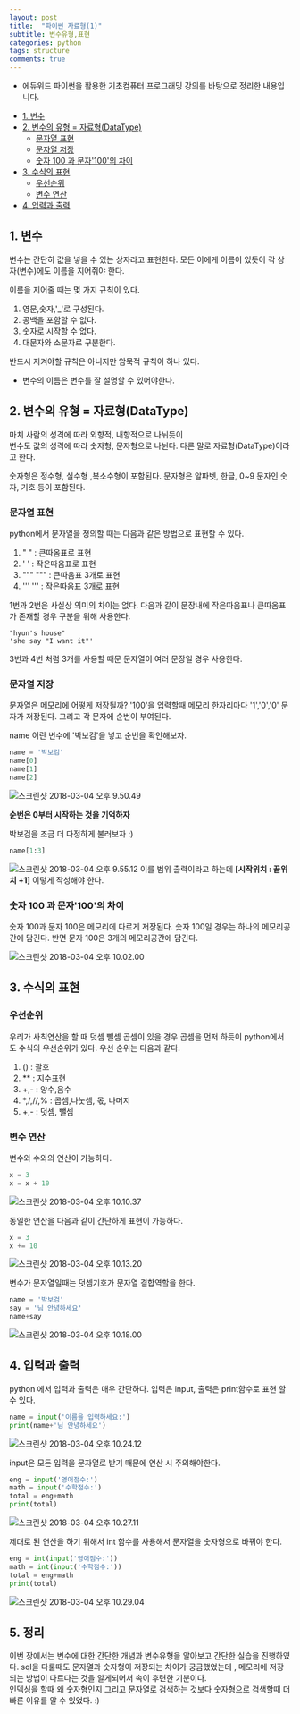 ```yaml
---
layout: post
title:  "파이썬 자료형(1)"
subtitle: 변수유형,표현
categories: python
tags: structure
comments: true
---
```

- 에듀위드 파이썬을 활용한 기초컴퓨터 프로그래밍 강의를 바탕으로 정리한 내용입니다.


<!-- @import "[TOC]" {cmd="toc" depthFrom=1 depthTo=6 orderedList=false} -->
<!-- code_chunk_output -->

* [1. 변수](#1-변수)
* [2. 변수의 유형 = 자료형(DataType)](#2-변수의-유형-자료형datatype)
	* [문자열 표현](#문자열-표현)
	* [문자열 저장](#문자열-저장)
	* [숫자 100 과 문자'100'의 차이](#숫자-100-과-문자100의-차이)
* [3. 수식의 표현](#3-수식의-표현)
	* [우선순위](#우선순위)
	* [변수 연산](#변수-연산)
* [4. 입력과 출력](#4-입력과-출력)

<!-- /code_chunk_output -->

## 1. 변수

변수는 간단히 값을 넣을 수 있는 상자라고 표현한다. 모든 이에게 이름이 있듯이 각 상자(변수)에도 이름을 지어줘야 한다.

이름을 지어줄 때는 몇 가지 규칙이 있다.
1) 영문,숫자,'_'로 구성된다.
2) 공백을 포함할 수 없다.
3) 숫자로 시작할 수 없다.
4) 대문자와 소문자르 구분한다.

반드시 지켜야할 규칙은 아니지만 암묵적 규칙이 하나 있다.
* 변수의 이름은 변수를 잘 설명할 수 있어야한다.

## 2. 변수의 유형 = 자료형(DataType)

마치 사람의 성격에 따라 외향적, 내향적으로 나뉘듯이   
변수도 값의 성격에 따라 숫자형, 문자형으로 나뉜다.
다른 말로 자료형(DataType)이라고 한다.

숫자형은 정수형, 실수형 ,복소수형이 포함된다.
문자형은 알파벳, 한글, 0~9 문자인 숫자, 기호 등이 포함된다.

### 문자열 표현
python에서 문자열을 정의할 때는 다음과 같은 방법으로 표현할 수 있다.
1) " " : 큰따옴표로 표현
2) ' ' : 작은따옴표로 표현
3) """ """ : 큰따옴표 3개로 표현
4) ''' ''' : 작은따옴표 3개로 표현

1번과 2번은 사실상 의미의 차이는 없다.
다음과 같이 문장내에 작은따옴표나 큰따옴표가 존재할 경우 구분을 위해 사용한다.
```
"hyun's house"
'she say "I want it"'
```

3번과 4번 처럼 3개를 사용할 때문 문자열이 여러 문장일 경우 사용한다.

### 문자열 저장
문자열은 메모리에 어떻게 저장될까?
'100'을 입력할때 메모리 한자리마다 '1','0','0' 문자가 저장된다.
그리고 각 문자에 순번이 부여된다.

name 이란 변수에 '박보검'을 넣고 순번을 확인해보자.
```python
name = '박보검'
name[0]
name[1]
name[2]
```
![스크린샷 2018-03-04 오후 9.50.49](https://i.imgur.com/sf0BvJv.png)

**순번은 0부터 시작하는 것을 기억하자**

박보검을 조금 더 다정하게 불러보자 :)
```python
name[1:3]
```
![스크린샷 2018-03-04 오후 9.55.12](https://i.imgur.com/uSdHzdq.png)
이를 범위 출력이라고 하는데 **[시작위치 : 끝위치 +1]** 이렇게 작성해야 한다.

### 숫자 100 과 문자'100'의 차이

숫자 100과 문자 100은 메모리에 다르게 저장된다.
숫자 100일 경우는 하나의 메모리공간에 담긴다. 반면 문자 100은 3개의 메모리공간에 담긴다.

![스크린샷 2018-03-04 오후 10.02.00](https://i.imgur.com/a9KUcoe.png)

## 3. 수식의 표현

### 우선순위
우리가 사칙연산을 할 때 덧셈 뺄셈 곱셈이 있을 경우 곱셈을 먼저 하듯이 python에서도 수식의 우선순위가 있다. 우선 순위는 다음과 같다.

1. () : 괄호
2. ** : 지수표현
3. +,- : 양수,음수
4. *,/,//,% : 곱셈,나눗셈, 몫, 나머지
5. +,- : 덧셈, 뺄셈

### 변수 연산

변수와 수와의 연산이 가능하다.
```python
x = 3
x = x + 10
```
![스크린샷 2018-03-04 오후 10.10.37](https://i.imgur.com/IFNuOmX.png)

동일한 연산을 다음과 같이 간단하게 표현이 가능하다.
```python
x = 3
x += 10
```
![스크린샷 2018-03-04 오후 10.13.20](https://i.imgur.com/sPhfE22.png)

변수가 문자열일때는 덧셈기호가 문자열 결합역할을 한다.

```python
name = '박보검'
say = '님 안녕하세요'
name+say
```
![스크린샷 2018-03-04 오후 10.18.00](https://i.imgur.com/BRtuvEc.png)


## 4. 입력과 출력
python 에서 입력과 출력은 매우 간단하다.
입력은 input, 출력은 print함수로 표현 할 수 있다.

```python
name = input('이름을 입력하세요:')
print(name+'님 안녕하세요')
```
![스크린샷 2018-03-04 오후 10.24.12](https://i.imgur.com/r89OWce.png)

input은 모든 입력을 문자열로 받기 때문에 연산 시 주의해야한다.
```python
eng = input('영어점수:')
math = input('수학점수:')
total = eng+math
print(total)
```
![스크린샷 2018-03-04 오후 10.27.11](https://i.imgur.com/irWI3KK.png)

제대로 된 연산을 하기 위해서 int 함수를 사용해서 문자열을 숫자형으로 바꿔야 한다.
```python
eng = int(input('영어점수:'))
math = int(input('수학점수:'))
total = eng+math
print(total)
```
![스크린샷 2018-03-04 오후 10.29.04](https://i.imgur.com/8Ixl6kh.png)

## 5. 정리
이번 장에서는 변수에 대한 간단한 개념과 변수유형을 알아보고 간단한 실습을 진행하였다. sql을 다룰때도 문자열과 숫자형이 저장되는 차이가 궁금했었는데 , 메모리에 저장되는 방법이 다르다는 것을 알게되어서 속이 후련한 기분이다.  
인덱싱을 할때 왜 숫자형인지 그리고 문자열로 검색하는 것보다 숫자형으로 검색할때 더 빠른 이유를 알 수 있었다. :)
